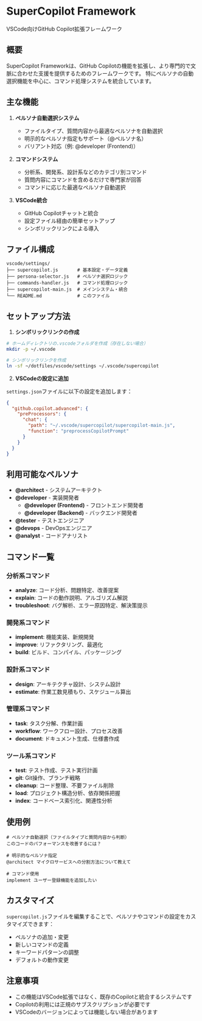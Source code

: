 # SuperCopilot Framework

VSCode向けGitHub Copilot拡張フレームワーク

## 概要

SuperCopilot Frameworkは、GitHub Copilotの機能を拡張し、より専門的で文脈に合わせた支援を提供するためのフレームワークです。
特にペルソナの自動選択機能を中心に、コマンド処理システムを統合しています。

## 主な機能

1. **ペルソナ自動選択システム**
   - ファイルタイプ、質問内容から最適なペルソナを自動選択
   - 明示的なペルソナ指定もサポート（@ペルソナ名）
   - バリアント対応（例: @developer (Frontend)）

2. **コマンドシステム**
   - 分析系、開発系、設計系などのカテゴリ別コマンド
   - 質問内容にコマンドを含めるだけで専門家が回答
   - コマンドに応じた最適なペルソナ自動選択

3. **VSCode統合**
   - GitHub Copilotチャットと統合
   - 設定ファイル経由の簡単セットアップ
   - シンボリックリンクによる導入

## ファイル構成

```
vscode/settings/
├── supercopilot.js       # 基本設定・データ定義
├── persona-selector.js   # ペルソナ選択ロジック
├── commands-handler.js   # コマンド処理ロジック
├── supercopilot-main.js  # メインシステム・統合
└── README.md             # このファイル
```

## セットアップ方法

1. **シンボリックリンクの作成**

```bash
# ホームディレクトリの.vscodeフォルダを作成（存在しない場合）
mkdir -p ~/.vscode

# シンボリックリンクを作成
ln -sf ~/dotfiles/vscode/settings ~/.vscode/supercopilot
```

2. **VSCodeの設定に追加**

`settings.json`ファイルに以下の設定を追加します：

```json
{
  "github.copilot.advanced": {
    "preProcessors": {
      "chat": {
        "path": "~/.vscode/supercopilot/supercopilot-main.js",
        "function": "preprocessCopilotPrompt"
      }
    }
  }
}
```

## 利用可能なペルソナ

- **@architect** - システムアーキテクト
- **@developer** - 実装開発者
  - **@developer (Frontend)** - フロントエンド開発者
  - **@developer (Backend)** - バックエンド開発者
- **@tester** - テストエンジニア
- **@devops** - DevOpsエンジニア
- **@analyst** - コードアナリスト

## コマンド一覧

### 分析系コマンド
- **analyze**: コード分析、問題特定、改善提案
- **explain**: コードの動作説明、アルゴリズム解説
- **troubleshoot**: バグ解析、エラー原因特定、解決策提示

### 開発系コマンド
- **implement**: 機能実装、新規開発
- **improve**: リファクタリング、最適化
- **build**: ビルド、コンパイル、パッケージング

### 設計系コマンド
- **design**: アーキテクチャ設計、システム設計
- **estimate**: 作業工数見積もり、スケジュール算出

### 管理系コマンド
- **task**: タスク分解、作業計画
- **workflow**: ワークフロー設計、プロセス改善
- **document**: ドキュメント生成、仕様書作成

### ツール系コマンド
- **test**: テスト作成、テスト実行計画
- **git**: Git操作、ブランチ戦略
- **cleanup**: コード整理、不要ファイル削除
- **load**: プロジェクト構造分析、依存関係把握
- **index**: コードベース索引化、関連性分析

## 使用例

```
# ペルソナ自動選択（ファイルタイプと質問内容から判断）
このコードのパフォーマンスを改善するには？

# 明示的なペルソナ指定
@architect マイクロサービスへの分割方法について教えて

# コマンド使用
implement ユーザー登録機能を追加したい
```

## カスタマイズ

`supercopilot.js`ファイルを編集することで、ペルソナやコマンドの設定をカスタマイズできます：

- ペルソナの追加・変更
- 新しいコマンドの定義
- キーワードパターンの調整
- デフォルトの動作変更

## 注意事項

- この機能はVSCode拡張ではなく、既存のCopilotと統合するシステムです
- Copilotの利用には正規のサブスクリプションが必要です
- VSCodeのバージョンによっては機能しない場合があります
